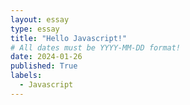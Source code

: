 ```yaml
---
layout: essay
type: essay
title: "Hello Javascript!"
# All dates must be YYYY-MM-DD format!
date: 2024-01-26
published: True
labels:
  - Javascript
---
```


